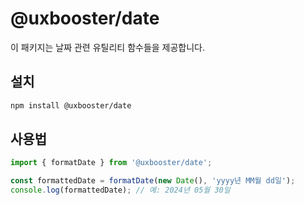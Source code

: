# @uxbooster/date

이 패키지는 날짜 관련 유틸리티 함수들을 제공합니다.

## 설치

```bash
npm install @uxbooster/date
```

## 사용법

```typescript
import { formatDate } from '@uxbooster/date';

const formattedDate = formatDate(new Date(), 'yyyy년 MM월 dd일');
console.log(formattedDate); // 예: 2024년 05월 30일
```
